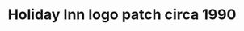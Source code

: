 ---
layout: item
format: "photo"
title: "Holiday Inn logo patch circa 1990"
contributor: "Heather Akou"
creator: "Holiday Inn"
group: artifact
creationdate: "1983 to 2003"
shortdesc: "Iron-on patch with the Holiday Inn logo.  Never used (since the adhesive is intact), but could have been applied to a generic piece of clothing to make it a Holiday Inn uniform.  Green with a yellow, embroidered border.  Says 'Holiday Inn' (registered trademark) in script with a yellow and orange pinwheel.  This particular logo was used from 1983 to 2003 (https://1000logos.net/holiday-inn-logo/).  2 by 3 inches.  The fabric is a sturdy twill, probably polyester."
copyright: "CC BY-NC 4.0"
categories: [ work ]
medium: [ accessory ]
demographic: [ men, women ]
time: [ late-20th ]
tags: [ corporate, hospitality ]
teammember: Heather Akou
---